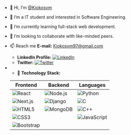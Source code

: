 - 👋 Hi, I’m [@Kiokosvm](https://github.com/Kiokosvm)
- 👀 I’m a IT student and interested in Software Engineering.
- 🌱 I’m currently learning full-stack web development.
- 💞️ I’m looking to collaborate with like-minded peers.
- 📫 Reach me **E-mail:** Kiokosvm97@gmail.com
  - **LinkedIn Profile:** [![LinkedIn](https://img.shields.io/badge/LinkedIn-Profile-blue?style=flat&logo=linkedin)](https://www.linkedin.com/in/Sammy-Kioko)
  - **Twitter:** [![Twitter](https://img.shields.io/badge/Twitter-Profile-blue?style=flat&logo=twitter)](https://twitter.com/YourTwitterHandle)
- - 💼 **Technology Stack:**
  
  | Frontend             | Backend                   | Languages      |
  | -------------------- | ------------------------- | -------------- |
  | ![React](https://img.shields.io/badge/React-61DAFB?style=flat&logo=react&logoColor=black) | ![Node.js](https://img.shields.io/badge/Node.js-43853D?style=flat&logo=node.js&logoColor=white) | ![Python](https://img.shields.io/badge/Python-3776AB?style=flat&logo=python&logoColor=white) |
  | ![Next.js](https://img.shields.io/badge/Next.js-000000?style=flat&logo=next.js&logoColor=white) | ![Django](https://img.shields.io/badge/Django-092E20?style=flat&logo=django&logoColor=white) | ![C](https://img.shields.io/badge/C-A8B9CC?style=flat&logo=c&logoColor=black) |
  | ![HTML5](https://img.shields.io/badge/HTML5-E34F26?style=flat&logo=html5&logoColor=white) | ![MongoDB](https://img.shields.io/badge/MongoDB-47A248?style=flat&logo=mongodb&logoColor=white) | ![C++](https://img.shields.io/badge/C++-00599C?style=flat&logo=c%2B%2B&logoColor=white) |
  | ![CSS3](https://img.shields.io/badge/CSS3-1572B6?style=flat&logo=css3) |  | ![JavaScript](https://img.shields.io/badge/JavaScript-F7DF1E?style=flat&logo=javascript&logoColor=black) |
  | ![Bootstrap](https://img.shields.io/badge/Bootstrap-563D7C?style=flat&logo=bootstrap&logoColor=white) |  |  |

